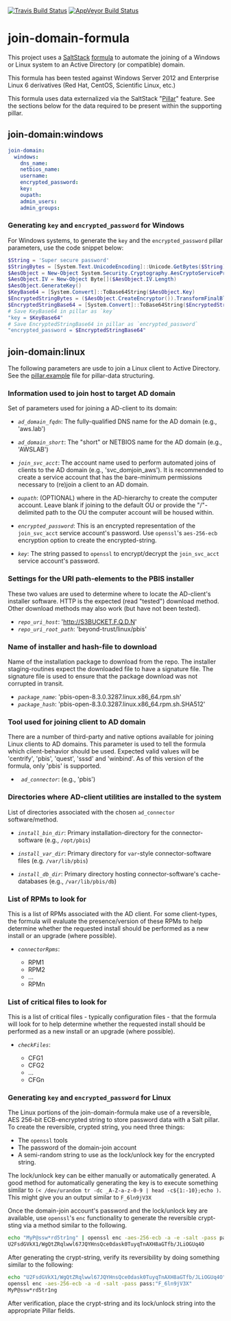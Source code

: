 [![Travis Build Status](https://travis-ci.org/plus3it/join-domain-formula.svg?branch=master)](https://travis-ci.org/plus3it/join-domain-formula)
[![AppVeyor Build Status](https://ci.appveyor.com/api/projects/status/github/plus3it/join-domain-formula?branch=master&svg=true)](https://ci.appveyor.com/project/plus3it/join-domain-formula)

# join-domain-formula

This project uses a [SaltStack](http://saltstack.com/community/) [formula](https://docs.saltstack.com/en/latest/topics/development/conventions/formulas.html)
to automate the joining of a Windows or Linux system to an Active Directory (or
compatible) domain.

This formula has been tested against Windows Server 2012 and Enterprise Linux
6 derivatives (Red Hat, CentOS, Scientific Linux, etc.)

This formula uses data externalized via the SaltStack "[Pillar](https://docs.saltstack.com/en/latest/topics/pillar/)"
feature. See the sections below for the data required to be present within the
supporting pillar.

## join-domain:windows

```yaml
join-domain:
  windows:
    dns_name:
    netbios_name:
    username:
    encrypted_password:
    key:
    oupath:
    admin_users:
    admin_groups:
```

### Generating `key` and `encrypted_password` for Windows

For Windows systems, to generate the `key` and the `encrypted_password` pillar
parameters, use the code snippet below:

```powershell
$String = 'Super secure password'
$StringBytes = [System.Text.UnicodeEncoding]::Unicode.GetBytes($String)
$AesObject = New-Object System.Security.Cryptography.AesCryptoServiceProvider
$AesObject.IV = New-Object Byte[]($AesObject.IV.Length)
$AesObject.GenerateKey()
$KeyBase64 = [System.Convert]::ToBase64String($AesObject.Key)
$EncryptedStringBytes = ($AesObject.CreateEncryptor()).TransformFinalBlock($StringBytes, 0, $StringBytes.Length)
$EncryptedStringBase64 = [System.Convert]::ToBase64String($EncryptedStringBytes)
# Save KeyBase64 in pillar as `key`
"key = $KeyBase64"
# Save EncryptedStringBase64 in pillar as `encrypted_password`
"encrypted_password = $EncryptedStringBase64"
```

## join-domain:linux

The following parameters are usde to join a Linux client to Active Directory.
See the [pillar.example](pillar.example) file for pillar-data structuring.

### Information used to join host to target AD domain

Set of parameters used for joining a AD-client to its domain:

-   *`ad_domain_fqdn`*: The fully-qualified DNS name for the AD domain (e.g.,
    'aws.lab')

-   *`ad_domain_short`*: The "short" or NETBIOS name for the AD domain (e.g.,
    'AWSLAB')

-   *`join_svc_acct`*: The account name used to perform automated joins of
    clients to the AD domain (e.g., 'svc_domjoin_aws'). It is recommended to
    create a service account that has the bare-minimum permissions necessary to
    (re)join a client to an AD domain.

-   *`oupath`*: (OPTIONAL) where in the AD-hierarchy to create the computer
    account. Leave blank if joining to the default OU or provide the
    "/"-delimited path to the OU the computer account will be housed within.

-   *`encrypted_password`*: This is an encrypted representation of the
    `join_svc_acct` service account's password. Use `openssl`'s `aes-256-ecb`
    encryption option to create the encrypted-string.

-   *`key`*: The string passed to `openssl` to encrypt/decrypt the
    `join_svc_acct` service account's password.

### Settings for the URI path-elements to the PBIS installer

These two values are used to determine where to locate the AD-client's
installer software. HTTP is the expected (read "tested") download method. Other
download methods may also work (but have not been tested).

-   *`repo_uri_host`*: '<http://S3BUCKET.F.Q.D.N>'
-   *`repo_uri_root_path`*: 'beyond-trust/linux/pbis'

### Name of installer and hash-file to download

Name of the installation package to download from the repo. The installer
staging-routines expect the downloaded file to have a signature file. The
signature file is used to ensure that the package download was not corrupted
in transit.

-   *`package_name`*: 'pbis-open-8.3.0.3287.linux.x86_64.rpm.sh'
-   *`package_hash`*: 'pbis-open-8.3.0.3287.linux.x86_64.rpm.sh.SHA512'

### Tool used for joining client to AD domain

There are a number of third-party and native options available for joining
Linux clients to AD domains. This parameter is used to tell the formula which
client-behavior should be used. Expected valid values will be 'centrify',
'pbis', 'quest', 'sssd' and 'winbind'. As of this version of the formula,
only 'pbis' is supported.

-   *` ad_connector`*: (e.g., 'pbis')

### Directories where AD-client utilities are installed to the system

List of directories associated with the chosen `ad_connector` software/method.

- *`install_bin_dir`*: Primary installation-directory for the
connector-software (e.g., `/opt/pbis`)

- *`install_var_dir`*: Primary directory for `var`-style
connector-software files (e.g. `/var/lib/pbis`)

- *`install_db_dir`*: Primary directory hosting connector-software's
cache-databases (e.g., `/var/lib/pbis/db`)

### List of RPMs to look for

This is a list of RPMs associated with the AD client. For some client-types,
the formula will evaluate the presence/version of these RPMs to help determine
whether the requested install should be performed as a new install or an
upgrade (where possible).

- *`connectorRpms`*:

  - RPM1
  - RPM2
  - ...
  - RPMn

### List of critical files to look for

This is a list of critical files - typically configuration files - that the
formula will look for to help determine whether the requested install should
be performed as a new install or an upgrade (where possible).

- *`checkFiles`*:

  - CFG1
  - CFG2
  - ...
  - CFGn

### Generating `key` and `encrypted_password` for Linux

The Linux portions of the join-domain-formula make use of a reversible, AES
256-bit ECB-encrypted string to store password data with a Salt pillar. To
create the reversible, crypted string, you need three things:

- The `openssl` tools
- The password of the domain-join account
- A semi-random string to use as the lock/unlock key for the encrypted string.

The lock/unlock key can be either manually or automatically generated. A good
method for automatically generating the key is to execute something similar to
`(< /dev/urandom tr -dc _A-Z-a-z-0-9 | head -c${1:-10};echo )`. This might give
you an output similar to `F_6ln9jV3X`

Once the domain-join account's password and the lock/unlock key are available,
use `openssl`'s `enc` functionality to generate the reversible crypt-sting via
a method similar to the following.

```bash
echo "MyP@ssw*rd5tr1ng" | openssl enc -aes-256-ecb -a -e -salt -pass pass:"F_6ln9jV3X"
U2FsdGVkX1/WgQtZRqlwwl67JQYHnsQce0dask0TuyqTnAXH8aGTfb/JLiOGUq4O
```

After generating the crypt-string, verify its reversibility by doing something
similar to the following:

```bash
echo "U2FsdGVkX1/WgQtZRqlwwl67JQYHnsQce0dask0TuyqTnAXH8aGTfb/JLiOGUq4O" | \
openssl enc -aes-256-ecb -a -d -salt -pass pass:"F_6ln9jV3X"
MyP@ssw*rd5tr1ng
```

After verification, place the crypt-string and its lock/unlock string into the
appropriate Pillar fields.
